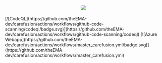 <h1 align="center">
  <a href="#"><img src="https://emirkaynar.com/cdn/carefusion-gh-banner.png?size=2"></a>
</h1>
[![CodeQL](https://github.com/theEMA-dev/carefusion/actions/workflows/github-code-scanning/codeql/badge.svg)](https://github.com/theEMA-dev/carefusion/actions/workflows/github-code-scanning/codeql)
[![Azure Webapp](https://github.com/theEMA-dev/carefusion/actions/workflows/master_carefusion.yml/badge.svg)](https://github.com/theEMA-dev/carefusion/actions/workflows/master_carefusion.yml)

